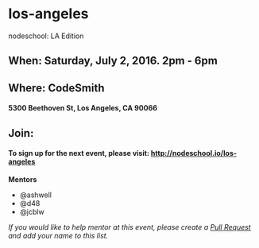 los-angeles
===========

nodeschool: LA Edition

## When: Saturday, July 2, 2016. 2pm - 6pm

## Where: CodeSmith
####  5300 Beethoven St, Los Angeles, CA 90066

## Join: 
#### To sign up for the next event, please visit: http://nodeschool.io/los-angeles

**Mentors**
* @ashwell 
* @d48
* @jcblw
 

_If you would like to help mentor at this event, please create a [Pull Request](https://github.com/nodeschool/los-angeles/pulls) and add your name to this list._

